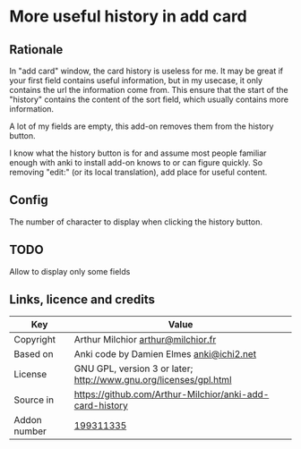 # More useful history in add card
## Rationale
In "add card" window, the card history is useless for me. It may be great if your first field contains useful
information, but in my usecase, it only contains the url the information come from. This ensure that the start of the
"history" contains the content of the sort field, which usually contains more information.

A lot of my fields are empty, this add-on removes them from the history button.

I know what the history button is for and assume most people familiar enough with anki to install add-on knows to or can
figure quickly. So removing "edit:" (or its local translation), add place for useful content.

## Config

The number of character to display when clicking the history button.


## TODO

Allow to display only some fields

## Links, licence and credits

Key         |Value
------------|-------------------------------------------------------------------
Copyright   | Arthur Milchior <arthur@milchior.fr>
Based on    | Anki code by Damien Elmes <anki@ichi2.net>
License     | GNU GPL, version 3 or later; http://www.gnu.org/licenses/gpl.html
Source in   | https://github.com/Arthur-Milchior/anki-add-card-history
Addon number| [199311335](https://ankiweb.net/shared/info/199311335)